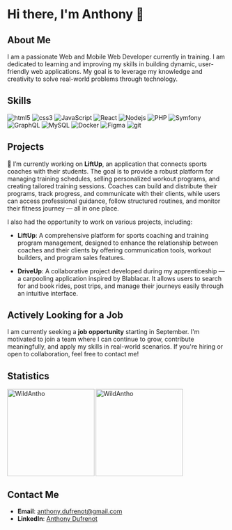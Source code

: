 # Hi there, I'm Anthony 👋

## About Me

I am a passionate Web and Mobile Web Developer currently in training. I am dedicated to learning and improving my skills in building dynamic, user-friendly web applications. My goal is to leverage my knowledge and creativity to solve real-world problems through technology.

## Skills

<p>
  <img alt="html5" src="https://img.shields.io/badge/-HTML5-E34F26?style=flat-square&logo=html5&logoColor=white" />
  <img alt="css3" src="https://img.shields.io/badge/-CSS3-264de4?style=flat-square&logo=css3&logoColor=white" />
  <img alt="JavaScript" src="https://img.shields.io/badge/-JavaScript-F0DB4F?style=flat-square&logo=JavaScript&logoColor=white" />
  <img alt="React" src="https://img.shields.io/badge/-React-45b8d8?style=flat-square&logo=react&logoColor=white" />
  <img alt="Nodejs" src="https://img.shields.io/badge/-Nodejs-44883e?style=flat-square&logo=Node.js&logoColor=white" />
  <img alt="PHP" src="https://img.shields.io/badge/-PHP-8892be?style=flat-square&logo=php&logoColor=white" />
  <img alt="Symfony" src="https://img.shields.io/badge/-Symfony-000000?style=flat-square&logo=symfony&logoColor=white" />
  <img alt="GraphQL" src="https://img.shields.io/badge/-GraphQL-e535ab?style=flat-square&logo=graphql&logoColor=white" />
  <img alt="MySQL" src="https://img.shields.io/badge/-MySQL-F29111?style=flat-square&logo=MySQL&logoColor=white" />
  <img alt="Docker" src="https://img.shields.io/badge/-Docker-0db7ed?style=flat-square&logo=docker&logoColor=white" />
  <img alt="Figma" src="https://img.shields.io/badge/-Figma-a259ff?style=flat-square&logo=Figma&logoColor=white" />
  <img alt="git" src="https://img.shields.io/badge/-Git-F14E32?style=flat-square&logo=git&logoColor=white" />
</p>

## Projects

🔭 I’m currently working on **LiftUp**, an application that connects sports coaches with their students. The goal is to provide a robust platform for managing training schedules, selling personalized workout programs, and creating tailored training sessions. Coaches can build and distribute their programs, track progress, and communicate with their clients, while users can access professional guidance, follow structured routines, and monitor their fitness journey — all in one place.

I also had the opportunity to work on various projects, including:

- **LiftUp**: A comprehensive platform for sports coaching and training program management, designed to enhance the relationship between coaches and their clients by offering communication tools, workout builders, and program sales features.

- **DriveUp**: A collaborative project developed during my apprenticeship — a carpooling application inspired by Blablacar. It allows users to search for and book rides, post trips, and manage their journeys easily through an intuitive interface.

## Actively Looking for a Job

I am currently seeking a **job opportunity** starting in September. I'm motivated to join a team where I can continue to grow, contribute meaningfully, and apply my skills in real-world scenarios. If you're hiring or open to collaboration, feel free to contact me!

## Statistics

<p>
  <img align="left" height="200" src="https://github-readme-stats.vercel.app/api/top-langs?username=WildAntho&show_icons=true&locale=en&layout=compact" alt="WildAntho" />
</p>
<p>
  <img height="200" src="https://github-readme-stats.vercel.app/api?username=WildAntho&show_icons=true&locale=en" alt="WildAntho" />
</p>

## Contact Me

- **Email**: [anthony.dufrenot@gmail.com](mailto:anthony.dufrenot@gmail.com)
- **LinkedIn**: [Anthony Dufrenot](https://www.linkedin.com/in/anthony-dufrenot-64275510a/)

